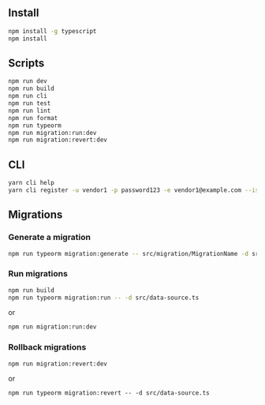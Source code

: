 ## Install

```bash
npm install -g typescript
npm install
```

## Scripts

```bash
npm run dev
npm run build
npm run cli
npm run test
npm run lint
npm run format
npm run typeorm
npm run migration:run:dev
npm run migration:revert:dev
```

## CLI

```bash
yarn cli help
yarn cli register -u vendor1 -p password123 -e vendor1@example.com --isVendor
```

## Migrations

### Generate a migration

```bash
npm run typeorm migration:generate -- src/migration/MigrationName -d src/data-source.ts
```

### Run migrations
```bash
npm run build
npm run typeorm migration:run -- -d src/data-source.ts
```

or

```bash
npm run migration:run:dev
```

### Rollback migrations
```bash
npm run migration:revert:dev
```

or

```
npm run typeorm migration:revert -- -d src/data-source.ts
```
